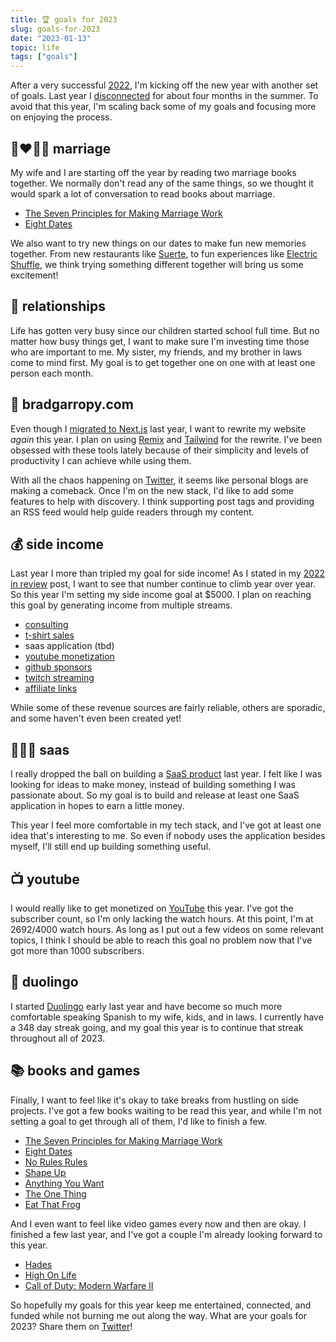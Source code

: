 ```yaml
---
title: 🏆 goals for 2023
slug: goals-for-2023
date: "2023-01-13"
topic: life
tags: ["goals"]
---
```


After a very successful [2022][2022-in-review], I'm kicking off the new year with another set of goals. Last year I [disconnected][disconnecting] for about four months in the summer. To avoid that this year, I'm scaling back some of my goals and focusing more on enjoying the process.

## 👩‍❤️‍💋‍👨 marriage

My wife and I are starting off the year by reading two marriage books together. We normally don't read any of the same things, so we thought it would spark a lot of conversation to read books about marriage.

- [The Seven Principles for Making Marriage Work][seven-principles]
- [Eight Dates][eight-dates]

We also want to try new things on our dates to make fun new memories together. From new restaurants like [Suerte][suerte], to fun experiences like [Electric Shuffle][electric-shuffle], we think trying something different together will bring us some excitement!

## 🤝 relationships

Life has gotten very busy since our children started school full time. But no matter how busy things get, I want to make sure I'm investing time those who are important to me. My sister, my friends, and my brother in laws come to mind first. My goal is to get together one on one with at least one person each month.

## 🏡 bradgarropy.com

Even though I [migrated to Next.js][migrating-to-nextjs] last year, I want to rewrite my website _again_ this year. I plan on using [Remix][remix] and [Tailwind][tailwind] for the rewrite. I've been obsessed with these tools lately because of their simplicity and levels of productivity I can achieve while using them.

With all the chaos happening on [Twitter][twitter], it seems like personal blogs are making a comeback. Once I'm on the new stack, I'd like to add some features to help with discovery. I think supporting post tags and providing an RSS feed would help guide readers through my content.

## 💰 side income

Last year I more than tripled my goal for side income! As I stated in my [2022 in review][2022-in-review] post, I want to see that number continue to climb year over year. So this year I'm setting my side income goal at $5000. I plan on reaching this goal by generating income from multiple streams.

- [consulting][hire-me]
- [t-shirt sales][cotton-bureau]
- saas application (tbd)
- [youtube monetization][youtube]
- [github sponsors][github-sponsors]
- [twitch streaming][twitch]
- [affiliate links][level-up-tutorials]

While some of these revenue sources are fairly reliable, others are sporadic, and some haven't even been created yet!

## 👨🏼‍💻 saas

I really dropped the ball on building a [SaaS product][products] last year. I felt like I was looking for ideas to make money, instead of building something I was passionate about. So my goal is to build and release at least one SaaS application in hopes to earn a little money.

This year I feel more comfortable in my tech stack, and I've got at least one idea that's interesting to me. So even if nobody uses the application besides myself, I'll still end up building something useful.

## 📺 youtube

I would really like to get monetized on [YouTube][youtube] this year. I've got the subscriber count, so I'm only lacking the watch hours. At this point, I'm at 2692/4000 watch hours. As long as I put out a few videos on some relevant topics, I think I should be able to reach this goal no problem now that I've got more than 1000 subscribers.

## 🦉 duolingo

I started [Duolingo][duolingo] early last year and have become so much more comfortable speaking Spanish to my wife, kids, and in laws. I currently have a 348 day streak going, and my goal this year is to continue that streak throughout all of 2023.

## 📚 books and games

Finally, I want to feel like it's okay to take breaks from hustling on side projects. I've got a few books waiting to be read this year, and while I'm not setting a goal to get through all of them, I'd like to finish a few.

- [The Seven Principles for Making Marriage Work][seven-principles]
- [Eight Dates][eight-dates]
- [No Rules Rules][no-rules-rules]
- [Shape Up][shape-up]
- [Anything You Want][anything-you-want]
- [The One Thing][the-one-thing]
- [Eat That Frog][eat-that-frog]

And I even want to feel like video games every now and then are okay. I finished a few last year, and I've got a couple I'm already looking forward to this year.

- [Hades][hades]
- [High On Life][high-on-life]
- [Call of Duty: Modern Warfare II][cod]

So hopefully my goals for this year keep me entertained, connected, and funded while not burning me out along the way. What are your goals for 2023? Share them on [Twitter][twitter]!

[2022-in-review]: https://bradgarropy.com/blog/2022-in-review
[disconnecting]: https://bradgarropy.com/blog/disconnecting
[seven-principles]: https://www.amazon.com/Seven-Principles-Making-Marriage-Work/dp/0553447718?tag=bradgarropy00-20
[eight-dates]: https://www.amazon.com/Eight-Dates-Essential-Conversations-Lifetime/dp/1523504463?tag=bradgarropy00-20
[suerte]: https://www.suerteatx.com
[electric-shuffle]: https://electricshuffleusa.com/austin
[migrating-to-nextjs]: https://bradgarropy.com/blog/migrating-to-nextjs
[remix]: https://remix.run
[tailwind]: https://tailwindcss.com
[twitter]: https://twitter.com/bradgarropy
[hire-me]: https://bradgarropy.com/hire-me
[cotton-bureau]: https://cottonbureau.com/people/brad-garropy
[youtube]: https://youtube.com/bradgarropy
[github-sponsors]: https://github.com/sponsors/bradgarropy
[twitch]: https://www.twitch.tv/bradgarropy
[level-up-tutorials]: https://www.leveluptutorials.com/?ref=bradgarropy
[products]: https://bradgarropy.com/blog/2022-in-review#products
[no-rules-rules]: https://www.amazon.com/No-Rules/dp/0753553635?tag=bradgarropy00-20
[shape-up]: https://basecamp-goods.com/products/shapeup
[anything-you-want]: https://www.amazon.com/Anything-You-Want-lessons-entrepreneur/dp/1991152396?tag=bradgarropy00-20
[the-one-thing]: https://www.amazon.com/ONE-Thing-Surprisingly-Extraordinary-Results/dp/1885167776?tag=bradgarropy00-20
[eat-that-frog]: https://www.amazon.com/Eat-That-Frog-Great-Procrastinating/dp/162656941X?tag=bradgarropy00-20
[hades]: https://store.steampowered.com/app/1145360/Hades
[high-on-life]: https://store.steampowered.com/app/1583230/High_On_Life
[cod]: https://store.steampowered.com/app/1938090/Call_of_Duty_Modern_Warfare_II
[duolingo]: https://www.duolingo.com
